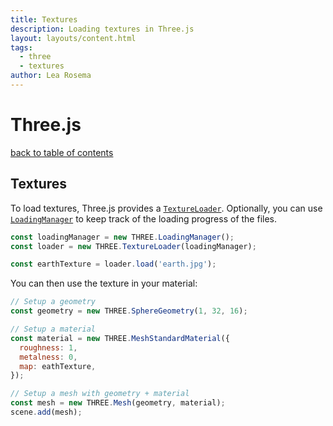 ```yaml
---
title: Textures
description: Loading textures in Three.js
layout: layouts/content.html
tags:
  - three
  - textures
author: Lea Rosema
---
```


# Three.js

[back to table of contents](../)

## Textures

To load textures, Three.js provides a [`TextureLoader`](https://threejs.org/docs/index.html#api/en/loaders/TextureLoader). Optionally, you can use [`LoadingManager`](https://threejs.org/docs/index.html#api/en/loaders/managers/LoadingManager) to keep track of the loading progress of the files.

```js
const loadingManager = new THREE.LoadingManager();
const loader = new THREE.TextureLoader(loadingManager);

const earthTexture = loader.load('earth.jpg');
```

You can then use the texture in your material:

```js
// Setup a geometry
const geometry = new THREE.SphereGeometry(1, 32, 16);

// Setup a material
const material = new THREE.MeshStandardMaterial({
  roughness: 1,
  metalness: 0,
  map: eathTexture,
});

// Setup a mesh with geometry + material
const mesh = new THREE.Mesh(geometry, material);
scene.add(mesh);
```
